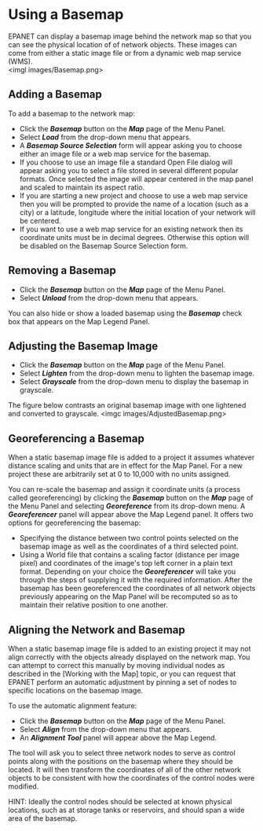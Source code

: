 # Using a Basemap
EPANET can display a basemap image behind the network map so that you can see the physical location of of network objects. These images can come from either a static image file or from a dynamic web map service (WMS).  
<imgl images/Basemap.png>  

## Adding a Basemap
To add a basemap to the network map:
- Click the ***Basemap*** button on the ***Map*** page of the Menu Panel.
- Select ***Load*** from the drop-down menu that appears.
- A ***Basemap Source Selection*** form will appear asking you to choose either an image file or a web map service for the basemap.
- If you choose to use an image file a standard Open File dialog will appear asking you to select a file stored in several different popular formats. Once selected the image will appear centered in the map panel and scaled to maintain its aspect ratio.
- If you are starting a new project and choose to use a web map service then you will be prompted to provide the name of a location (such as a city) or a latitude, longitude where the initial location of your network will be centered.
- If you want to use a web map service for an existing network then its coordinate units must be in decimal degrees. Otherwise this option will be disabled on the Basemap Source Selection form.

## Removing a Basemap
- Click the ***Basemap*** button on the ***Map*** page of the Menu Panel.
- Select ***Unload*** from the drop-down menu that appears.

You can also hide or show a loaded basemap using the ***Basemap*** check box that appears on the Map Legend Panel.

## Adjusting the Basemap Image
- Click the ***Basemap*** button on the ***Map*** page of the Menu Panel.
- Select ***Lighten*** from the drop-down menu to lighten the basemap image.
- Select ***Grayscale*** from the drop-down menu to display the basemap in grayscale.

The figure below contrasts an original basemap image with one lightened and converted to grayscale.
<imgc images/AdjustedBasemap.png>

## Georeferencing a Basemap
When a static basemap image file is added to a project it assumes whatever distance scaling and units that are in effect for the Map Panel. For a new project these are arbitrarily set at 0 to 10,000 with no units assigned.

You can re-scale the basemap and assign it coordinate units (a process called georeferencing) by clicking the ***Basemap*** button on the ***Map*** page of the Menu Panel and selecting ***Georeference*** from its drop-down menu. A ***Georeferencer*** panel will appear above the Map Legend panel. It offers two options for georeferencing the basemap:
- Specifying the distance between two control points selected on the basemap image as well as the coordinates of a third selected point.
- Using a World file that contains a scaling factor (distance per image pixel) and coordinates of the image's top left corner in a plain text format.
Depending on your choice the ***Georeferencer*** will take you through the steps of supplying it with the required information. After the basemap has been georeferenced the coordinates of all network objects previously appearing on the Map Panel will be recomputed so as to maintain their relative position to one another.

## Aligning the Network and Basemap
When a static basemap image file is added to an existing project it may not align correctly with the objects already displayed on the network map. You can attempt to correct this manually by moving individual nodes as described in the [Working with the Map] topic, or you can request that EPANET perform an automatic adjustment by pinning a set of nodes to specific locations on the basemap image.

To use the automatic alignment feature:
- Click the ***Basemap*** button on the ***Map*** page of the Menu Panel.
- Select ***Align*** from the drop-down menu that appears.
- An ***Alignment Tool*** panel will appear above the Map Legend.

The tool will ask you to select three network nodes to serve as control points along with the positions on the basemap where they should be located. It will then transform the coordinates of all of the other network objects to be consistent with how the coordinates of the control nodes were modified.

HINT:
Ideally the control nodes should be selected at known physical locations, such as at storage tanks or reservoirs, and should span a wide area of the basemap.
